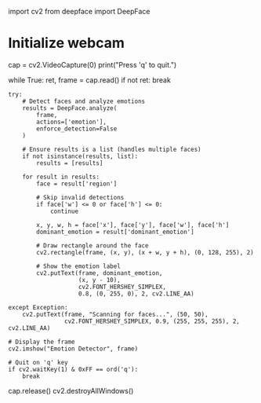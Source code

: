 import cv2
from deepface import DeepFace

# Initialize webcam
cap = cv2.VideoCapture(0)
print("Press 'q' to quit.")

while True:
    ret, frame = cap.read()
    if not ret:
        break

    try:
        # Detect faces and analyze emotions
        results = DeepFace.analyze(
            frame,
            actions=['emotion'],
            enforce_detection=False
        )

        # Ensure results is a list (handles multiple faces)
        if not isinstance(results, list):
            results = [results]

        for result in results:
            face = result['region']

            # Skip invalid detections
            if face['w'] <= 0 or face['h'] <= 0:
                continue

            x, y, w, h = face['x'], face['y'], face['w'], face['h']
            dominant_emotion = result['dominant_emotion']

            # Draw rectangle around the face
            cv2.rectangle(frame, (x, y), (x + w, y + h), (0, 128, 255), 2)

            # Show the emotion label
            cv2.putText(frame, dominant_emotion,
                        (x, y - 10),
                        cv2.FONT_HERSHEY_SIMPLEX,
                        0.8, (0, 255, 0), 2, cv2.LINE_AA)

    except Exception:
        cv2.putText(frame, "Scanning for faces...", (50, 50),
                    cv2.FONT_HERSHEY_SIMPLEX, 0.9, (255, 255, 255), 2, cv2.LINE_AA)

    # Display the frame
    cv2.imshow("Emotion Detector", frame)

    # Quit on 'q' key
    if cv2.waitKey(1) & 0xFF == ord('q'):
        break

cap.release()
cv2.destroyAllWindows()
